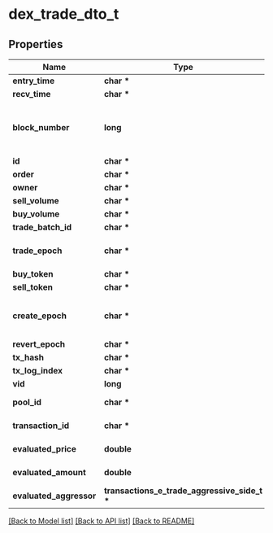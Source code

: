 # dex_trade_dto_t

## Properties
Name | Type | Description | Notes
------------ | ------------- | ------------- | -------------
**entry_time** | **char \*** |  | [optional] 
**recv_time** | **char \*** |  | [optional] 
**block_number** | **long** | Number of block in which entity was recorded. | [optional] 
**id** | **char \*** |  | [optional] 
**order** | **char \*** |  | [optional] 
**owner** | **char \*** |  | [optional] 
**sell_volume** | **char \*** |  | [optional] 
**buy_volume** | **char \*** |  | [optional] 
**trade_batch_id** | **char \*** |  | [optional] 
**trade_epoch** | **char \*** | The date of the end of the batch. | [optional] 
**buy_token** | **char \*** |  | [optional] 
**sell_token** | **char \*** |  | [optional] 
**create_epoch** | **char \*** | The date where the transaction was mined. | [optional] 
**revert_epoch** | **char \*** |  | [optional] 
**tx_hash** | **char \*** |  | [optional] 
**tx_log_index** | **char \*** |  | [optional] 
**vid** | **long** |  | [optional] 
**pool_id** | **char \*** |  | [optional] [readonly] 
**transaction_id** | **char \*** |  | [optional] [readonly] 
**evaluated_price** | **double** |  | [optional] [readonly] 
**evaluated_amount** | **double** |  | [optional] [readonly] 
**evaluated_aggressor** | **transactions_e_trade_aggressive_side_t \*** |  | [optional] 

[[Back to Model list]](../README.md#documentation-for-models) [[Back to API list]](../README.md#documentation-for-api-endpoints) [[Back to README]](../README.md)



